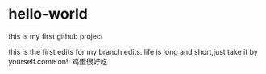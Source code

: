 # hello-world
this is my first github project

this is the first edits for my branch edits. life is long and short,just take it by yourself.come on!!
鸡蛋很好吃
